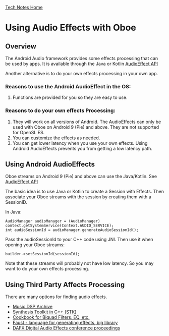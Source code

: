 [Tech Notes Home](README.md)

# Using Audio Effects with Oboe

## Overview

The Android Audio framework provides some effects processing that can be used by apps.
It is available through the Java or Kotlin
[AudioEffect API](https://developer.android.com/reference/android/media/audiofx/AudioEffect)

Another alternative is to do your own effects processing in your own app.

### Reasons to use the Android AudioEffect in the OS:
1. Functions are provided for you so they are easy to use.

### Reasons to do your own effects Processing:
1. They will work on all versions of Android. The AudioEffects can only be used with Oboe on Android 9 (Pie) and above. They are not supported for OpenSL ES.
2. You can customize the effects as needed.
3. You can get lower latency when you use your own effects. Using Android AudioEffects prevents you from getting a low latency path.

## Using Android AudioEffects

Oboe streams on Android 9 (Pie) and above can use the Java/Kotlin.
See [AudioEffect API](https://developer.android.com/reference/android/media/audiofx/AudioEffect)

The basic idea is to use Java or Kotlin to create a Session with Effects. 
Then associate your Oboe streams with the session by creating them with a SessionID.

In Java:

    AudioManager audioManager = (AudioManager) context.getSystemService(Context.AUDIO_SERVICE);
    int audioSessionId = audioManager.generateAudioSessionId();
    
Pass the audioSessionId to your C++ code using JNI. Then use it when opening your Oboe streams:

    builder->setSessionId(sessionId);

Note that these streams will probably not have low latency. So you may want to do your own effects processing.

## Using Third Party Affects Processing

There are many options for finding audio effects.

- [Music DSP Archive](http://www.musicdsp.org/en/latest/Effects/index.html)
- [Synthesis Toolkit in C++ (STK)](https://ccrma.stanford.edu/software/stk/index.html)
- [Cookbook for Biquad Filters, EQ, etc.](https://www.w3.org/2011/audio/audio-eq-cookbook.html)
- [Faust - language for generating effects, big library](https://faust.grame.fr/index.html)
- [DAFX Digital Audio Effects conference proceedings](http://dafx.de/)
